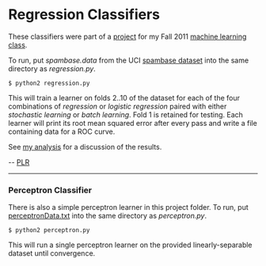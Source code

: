 # Regression Classifiers

These classifiers were part of a [project](http://www.ccs.neu.edu/home/jaa/CS6140.11F/Homeworks/hw.03.html) for my Fall 2011 [machine learning class](http://www.ccs.neu.edu/home/jaa/CS6140.11F/).

To run, put *spambase.data* from the UCI [spambase dataset](http://archive.ics.uci.edu/ml/datasets/Spambase) into the same directory as *regression.py*.

    $ python2 regression.py

This will train a learner on folds 2..10 of the dataset for each of the four combinations of _regression_ or _logistic regression_ paired with either _stochastic learning_ or _batch learning_. Fold 1 is retained for testing. Each learner will print its root mean squared error after every pass and write a file containing data for a ROC curve.

See [my analysis](https://docs.google.com/document/d/1X-QElILvBe5w8qHwWBecVl-pZCs__s_E3kI3tuK1OLU/edit) for a discussion of the results.

-- [PLR](http://f06mote.com)

---

### Perceptron Classifier

There is also a simple perceptron learner in this project folder. To run, put [perceptronData.txt](http://www.ccs.neu.edu/home/jaa/CS6140.11F/Homeworks/perceptronData.txt) into the same directory as *perceptron.py*.

    $ python2 perceptron.py

This will run a single perceptron learner on the provided linearly-separable dataset until convergence.
